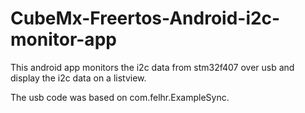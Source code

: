 # CubeMx-Freertos-Android-i2c-monitor-app
This android app monitors the i2c data from stm32f407 over usb and display the i2c data on a listview.


















The usb code was based on com.felhr.ExampleSync.
